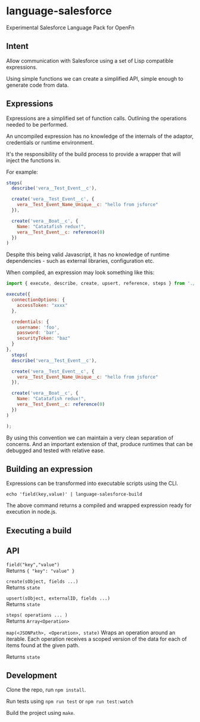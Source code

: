 language-salesforce
===================

Experimental Salesforce Language Pack for OpenFn

Intent
------

Allow communication with Salesforce using a set of Lisp compatible expressions.

Using simple functions we can create a simplified API, simple enough to generate
code from data.

Expressions
-----------

Expressions are a simplified set of function calls. Outlining the operations
needed to be performed.

An uncompiled expression has no knowledge of the internals of the adaptor,
credentials or runtime environment.

It's the responsibility of the build process to provide a wrapper that will
inject the functions in.

For example:

```javascript
steps(
  describe('vera__Test_Event__c'),

  create('vera__Test_Event__c', {
    vera__Test_Event_Name_Unique__c: "hello from jsforce"
  }),

  create('vera__Boat__c', {
    Name: "Catatafish redux!",
    vera__Test_Event__c: reference(0)
  })
)
```

Despite this being valid Javascript, it has no knowledge of runtime
dependencies - such as external libraries, configuration etc.

When compiled, an expression may look something like this:

```js
import { execute, describe, create, upsert, reference, steps } from './src/adaptor';

execute({
  connectionOptions: {
    accessToken: "xxxx"
  },

  credentials: {
    username: 'foo',
    password: 'bar',
    securityToken: "baz"
  }
},
  steps(
  describe('vera__Test_Event__c'),

  create('vera__Test_Event__c', {
    vera__Test_Event_Name_Unique__c: "hello from jsforce"
  }),

  create('vera__Boat__c', {
    Name: "Catatafish redux!",
    vera__Test_Event__c: reference(0)
  })
)

);
```

By using this convention we can maintain a very clean separation of concerns.
And an important extension of that, produce runtimes that can be debugged
and tested with relative ease.


Building an expression
----------------------

Expressions can be transformed into executable scripts using the CLI.

`echo 'field(key,value)' | language-salesforce-build`

The above command returns a compiled and wrapped expression ready for
execution in node.js.

Executing a build
-----------------



API
---

`field("key","value")`  
Returns `{ "key": "value" }`

`create(sObject, fields ...)`  
Returns `state`

`upsert(sObject, externalID, fields ...)`  
Returns `state`

`steps( operations ... )`  
Returns `Array<Operation>`

`map(<JSONPath>, <Operation>, state)`
Wraps an operation around an iterable.
Each operation receives a scoped version of the data for each of items
found at the given path.

Returns `state`


Development
-----------

Clone the repo, run `npm install`.

Run tests using `npm run test` or `npm run test:watch`

Build the project using `make`.




